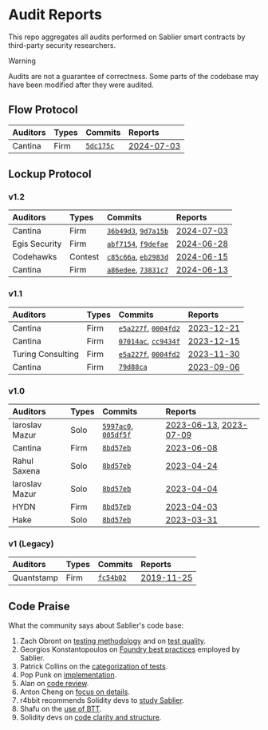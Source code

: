 # Audit Reports

This repo aggregates all audits performed on Sablier smart contracts by third-party security researchers.

> [!WARNING]  
> Audits are not a guarantee of correctness. Some parts of the codebase may have been modified after they were audited.

## Flow Protocol

[5dc175c]: https://github.com/sablier-labs/flow/tree/5dc175cca189ba0401b1e877a62e5ca13a85384b

| Auditors | Types | Commits              | Reports                                          |
| :------- | :---- | :------------------- | :----------------------------------------------- |
| Cantina  | Firm  | [`5dc175c`][5dc175c] | [2024-07-03](./lockup/v1.2/20240703_cantina.pdf) |

## Lockup Protocol

### v1.2

[36b49d3]: https://github.com/sablier-labs/v2-core/tree/36b49d3bf2a396d19083d28247e8e03d7a3a2ee1
[9d7a15b]: https://github.com/sablier-labs/v2-periphery/tree/9d7a15b0128d549cbac7e33ab2593cfdbf229fc7
[abf7154]: https://github.com/sablier-labs/v2-core/tree/abf7154d5371ab957b86fce9a8a4801499573d63
[f9defae]: https://github.com/sablier-labs/v2-periphery/tree/f9defaeb185360d09abba3f7e2f748d993063296
[c85c66a]: https://github.com/sablier-labs/v2-core/tree/c85c66ac0a3f3f287ba10a5c267c1ce67d1b6aeb
[eb2983d]: https://github.com/sablier-labs/v2-periphery/tree/eb2983ddddf05d86f5f4483b23541b3e655f32e6
[a86edee]: https://github.com/sablier-labs/v2-core/tree/a86edeeecb57a2ba2e6fb5a4a4049e62f0b8f2a6
[73831c7]: https://github.com/sablier-labs/v2-periphery/tree/73831c7dcaa5ec4e2fed6caa0f8040154e53030a

| Auditors      | Types   | Commits                                    | Reports                                          |
| :------------ | :------ | :----------------------------------------- | :----------------------------------------------- |
| Cantina       | Firm    | [`36b49d3`][36b49d3], [`9d7a15b`][9d7a15b] | [2024-07-03](./lockup/v1.2/20240703_cantina.pdf) |
| Egis Security | Firm    | [`abf7154`][abf7154], [`f9defae`][f9defae] | [2024-06-28](./lockup/v1.2/20240628_egis.pdf)    |
| Codehawks     | Contest | [`c85c66a`][c85c66a], [`eb2983d`][eb2983d] | [2024-06-15](./lockup/v1.2/20240615_codehawk.md) |
| Cantina       | Firm    | [`a86edee`][a86edee], [`73831c7`][73831c7] | [2024-06-13](./lockup/v1.2/20240613_cantina.pdf) |

### v1.1

[e5a227f]: https://github.com/sablier-labs/v2-core/tree/e5a227f77ededaf4d2737b36ed958445ad86eee9
[0004fd2]: https://github.com/sablier-labs/v2-periphery/tree/0004fd2e61e032df3d895045ec414ecb212ddcc8
[07014ac]: https://github.com/sablier-labs/v2-core/tree/07014ac
[cc9434f]: https://github.com/sablier-labs/v2-periphery/tree/cc9434f
[79d88ca]: https://github.com/sablier-labs/v2-periphery/tree/79d88ca

| Auditors          | Types | Commits                                    | Reports                                          |
| :---------------- | :---- | :----------------------------------------- | :----------------------------------------------- |
| Cantina           | Firm  | [`e5a227f`][e5a227f], [`0004fd2`][0004fd2] | [2023-12-21](./lockup/v1.1/20231221_cantina.pdf) |
| Cantina           | Firm  | [`07014ac`][07014ac], [`cc9434f`][cc9434f] | [2023-12-15](./lockup/v1.1/20231215_cantina.pdf) |
| Turing Consulting | Firm  | [`e5a227f`][e5a227f], [`0004fd2`][0004fd2] | [2023-11-30](./lockup/v1.1/20231130_turing.pdf)  |
| Cantina           | Firm  | [`79d88ca`][79d88ca]                       | [2023-09-06](./lockup/v1.1/20230906_cantina.pdf) |

### v1.0

[5997ac0]: https://github.com/sablier-labs/v2-core/tree/5997ac05751960259c03aa166158d5db8aea1675
[005df5f]: https://github.com/sablier-labs/v2-periphery/tree/005df5f0452fb2dc4c19a613b9b572982849a35b
[8bd57eb]: https://github.com/sablier-labs/v2-core/tree/8bd57ebb31fddf6ef262477e5a378027db8b85d8

| Auditors       | Types | Commits                                    | Reports                                                                                                     |
| :------------- | :---- | :----------------------------------------- | :---------------------------------------------------------------------------------------------------------- |
| Iaroslav Mazur | Solo  | [`5997ac0`][5997ac0], [`005df5f`][005df5f] | [2023-06-13](./lockup/v1.0/20230613_iaro_core.pdf), [2023-07-09](./lockup/v1.0/20230709_iaro_periphery.pdf) |
| Cantina        | Firm  | [`8bd57eb`][8bd57eb]                       | [2023-06-08](./lockup/v1.0/20230608_cantina.pdf)                                                            |
| Rahul Saxena   | Solo  | [`8bd57eb`][8bd57eb]                       | [2023-04-24](./lockup/v1.0/20230424_rahul.pdf)                                                              |
| Iaroslav Mazur | Solo  | [`8bd57eb`][8bd57eb]                       | [2023-04-04](./lockup/v1.0/20230404_iaro.pdf)                                                               |
| HYDN           | Firm  | [`8bd57eb`][8bd57eb]                       | [2023-04-03](./lockup/v1.0/20230403_hydn.pdf)                                                               |
| Hake           | Solo  | [`8bd57eb`][8bd57eb]                       | [2023-03-31](./lockup/v1.0/20230331_hake.pdf)                                                               |

### v1 (Legacy)

[fc54b02]: https://github.com/sablier-labs/v1-protocol/tree/fc54b0233e186232f6d724fa89d1cf7c1f45c688

| Auditors   | Types | Commits              | Reports                                                  |
| :--------- | :---- | :------------------- | :------------------------------------------------------- |
| Quantstamp | Firm  | [`fc54b02`][fc54b02] | [2019-11-25](./lockup/v1-legacy/20191125_quantstamp.pdf) |

## Code Praise

What the community says about Sablier's code base:

1. Zach Obront on [testing methodology](https://x.com/zachobront/status/1668998130392616966) and on
   [test quality](https://x.com/zachobront/status/1680629892742782977).
1. Georgios Konstantopoulos on [Foundry best practices](https://x.com/gakonst/status/1681792186281521162) employed by
   Sablier.
1. Patrick Collins on the [categorization of tests](https://x.com/PatrickAlphaC/status/1715064363105587309).
1. Pop Punk on [implementation](https://x.com/PopPunkOnChain/status/1681858703463424000).
1. Alan on [code review](https://x.com/ltsCuzzo/status/1681959372698841094).
1. Anton Cheng on [focus on details](https://x.com/antonttc/status/1680046043701088258).
1. r4bbit recommends Solidity devs to [study Sablier](https://x.com/0x_r4bbit/status/1681769698784862208).
1. Shafu on the [use of BTT](https://x.com/shafu0x/status/1683976749309100033).
1. Solidity devs on [code clarity and structure](https://x.com/PaulRBerg/status/1732327663312797700).
